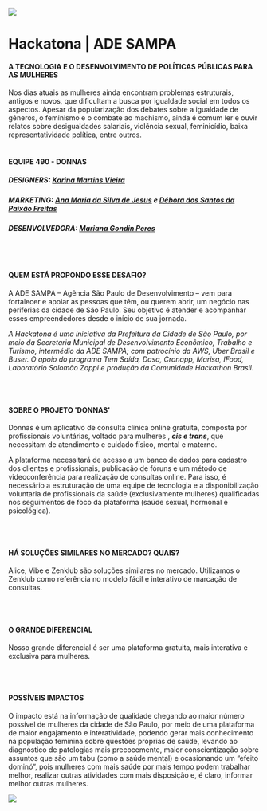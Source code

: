 ![](./src/img/donnas-banner.jpeg)
# Hackatona | ADE SAMPA

#### **A TECNOLOGIA E O DESENVOLVIMENTO DE POLÍTICAS PÚBLICAS PARA AS MULHERES**

Nos dias atuais as mulheres ainda encontram problemas estruturais, antigos e novos, que dificultam a busca por igualdade social em todos os aspectos. Apesar da popularização dos debates sobre a igualdade de gêneros, o feminismo e o combate ao machismo, ainda é comum ler e ouvir relatos sobre desigualdades salariais, violência sexual, feminicídio, baixa representatividade política, entre outros.
<br></br>

#### **EQUIPE 490 - DONNAS**
##### **DESIGNERS:** [**Karina Martins Vieira**](https://www.linkedin.com/in/karinamartinsv/)
##### **MARKETING:** [**Ana Maria da Silva de Jesus**](https://www.linkedin.com/in/ana-maria-aa350b222/) e [**Débora dos Santos da Paixão Freitas**](https://www.linkedin.com/in/débora-paixão-freitas-65317b216)
##### **DESENVOLVEDORA:** [**Mariana Gondin Peres**](https://www.linkedin.com/in/marianagondin/)

<br></br>

#### **QUEM ESTÁ PROPONDO ESSE DESAFIO?**
A ADE SAMPA – Agência São Paulo de Desenvolvimento – vem para fortalecer e apoiar as pessoas que têm, ou querem abrir, um negócio nas periferias da cidade de São Paulo. Seu objetivo é atender e acompanhar esses empreendedores desde o início de sua jornada.

_A Hackatona é uma iniciativa da Prefeitura da Cidade de São Paulo, por meio da Secretaria Municipal de Desenvolvimento Econômico, Trabalho e Turismo, intermédio da ADE SAMPA; com patrocínio da AWS, Uber Brasil e Buser. O apoio do programa Tem Saída, Dasa, Cronapp, Marisa, IFood, Laboratório Salomão Zoppi e produção da Comunidade Hackathon Brasil._

<br></br>

#### **SOBRE O PROJETO 'DONNAS'**
Donnas é um aplicativo de consulta clínica online gratuita, composta por profissionais voluntárias, voltado para mulheres , ***cis e trans***, que necessitam de atendimento e cuidado físico, mental e materno.

A plataforma necessitará de acesso a um banco de dados para cadastro dos clientes e profissionais, publicação de fóruns e um método de videoconferência para realização de consultas online. Para isso, é necessário a estruturação de uma equipe de tecnologia e a disponibilização voluntaria de profissionais da saúde (exclusivamente mulheres) qualificadas nos seguimentos de foco da plataforma (saúde sexual, hormonal e psicológica).

<br></br>

#### **HÁ SOLUÇÕES SIMILARES NO MERCADO? QUAIS?**
Alice, Vibe e Zenklub são soluções similares no mercado. Utilizamos o Zenklub como referência no modelo fácil e interativo de marcação de consultas.

<br></br>

#### **O GRANDE DIFERENCIAL**
Nosso grande diferencial é ser uma plataforma gratuita, mais interativa e exclusiva para mulheres.

<br></br>

#### **POSSÍVEIS IMPACTOS**
O impacto está na informação de qualidade chegando ao maior número possível de mulheres da cidade de São Paulo, por meio de uma plataforma de maior engajamento e interatividade, podendo gerar mais conhecimento na população feminina sobre questões próprias de saúde, levando ao diagnóstico de patologias mais precocemente, maior conscientização sobre assuntos que são um tabu (como a saúde mental) e ocasionando um “efeito dominó”, pois mulheres com mais saúde por mais tempo podem trabalhar melhor, realizar outras atividades com mais disposição e, é claro, informar melhor outras mulheres.

![](./src/img/donnas-banner-final.jpeg)